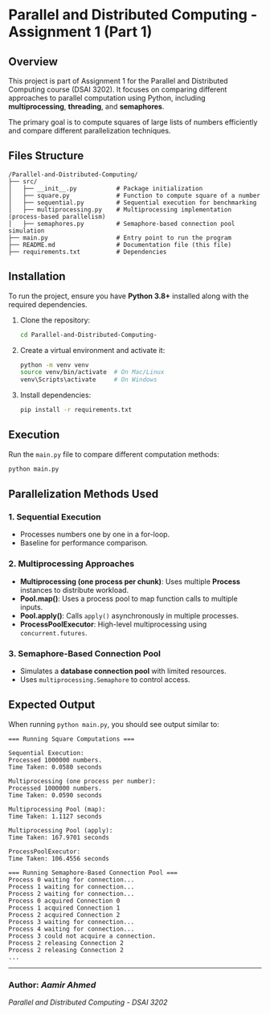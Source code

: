 # Parallel and Distributed Computing - Assignment 1 (Part 1)

## Overview
This project is part of Assignment 1 for the Parallel and Distributed Computing course (DSAI 3202). It focuses on comparing different approaches to parallel computation using Python, including **multiprocessing**, **threading**, and **semaphores**.

The primary goal is to compute squares of large lists of numbers efficiently and compare different parallelization techniques.

## Files Structure
```
/Parallel-and-Distributed-Computing/
├── src/
│   ├── __init__.py           # Package initialization
│   ├── square.py             # Function to compute square of a number
│   ├── sequential.py         # Sequential execution for benchmarking
│   ├── multiprocessing.py    # Multiprocessing implementation (process-based parallelism)
│   ├── semaphores.py         # Semaphore-based connection pool simulation
├── main.py                   # Entry point to run the program
├── README.md                 # Documentation file (this file)
├── requirements.txt          # Dependencies
```

## Installation
To run the project, ensure you have **Python 3.8+** installed along with the required dependencies.

1. Clone the repository:
   ```sh
   cd Parallel-and-Distributed-Computing-
   ```
2. Create a virtual environment and activate it:
   ```sh
   python -m venv venv
   source venv/bin/activate  # On Mac/Linux
   venv\Scripts\activate     # On Windows
   ```
3. Install dependencies:
   ```sh
   pip install -r requirements.txt
   ```

## Execution
Run the `main.py` file to compare different computation methods:
```sh
python main.py
```

## Parallelization Methods Used
### 1. Sequential Execution
- Processes numbers one by one in a for-loop.
- Baseline for performance comparison.

### 2. Multiprocessing Approaches
- **Multiprocessing (one process per chunk)**: Uses multiple **Process** instances to distribute workload.
- **Pool.map()**: Uses a process pool to map function calls to multiple inputs.
- **Pool.apply()**: Calls `apply()` asynchronously in multiple processes.
- **ProcessPoolExecutor**: High-level multiprocessing using `concurrent.futures`.

### 3. Semaphore-Based Connection Pool
- Simulates a **database connection pool** with limited resources.
- Uses `multiprocessing.Semaphore` to control access.

## Expected Output
When running `python main.py`, you should see output similar to:
```
=== Running Square Computations ===

Sequential Execution:
Processed 1000000 numbers.
Time Taken: 0.0580 seconds

Multiprocessing (one process per number):
Processed 1000000 numbers.
Time Taken: 0.0590 seconds

Multiprocessing Pool (map):
Time Taken: 1.1127 seconds

Multiprocessing Pool (apply):
Time Taken: 167.9701 seconds

ProcessPoolExecutor:
Time Taken: 106.4556 seconds

=== Running Semaphore-Based Connection Pool ===
Process 0 waiting for connection...
Process 1 waiting for connection...
Process 2 waiting for connection...
Process 0 acquired Connection 0
Process 1 acquired Connection 1
Process 2 acquired Connection 2
Process 3 waiting for connection...
Process 4 waiting for connection...
Process 3 could not acquire a connection.
Process 2 releasing Connection 2
Process 2 releasing Connection 2
...
```

---
### Author: *Aamir Ahmed*
*Parallel and Distributed Computing - DSAI 3202*

